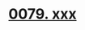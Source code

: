 # [0079. xxx](https://github.com/Tdahuyou/TNotes.react/tree/main/0079.%20xxx)

<!-- region:toc -->

<!-- endregion:toc -->
